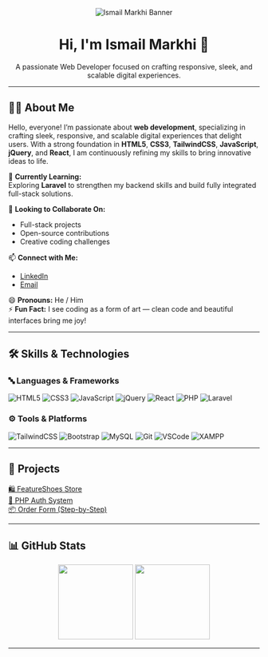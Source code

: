 <p align="center">
  <img src="https://raw.githubusercontent.com/IsmailMarkhi/IsmailMarkhi/main/banner.gif" alt="Ismail Markhi Banner" />
</p>

<h1 align="center">Hi, I'm Ismail Markhi 👋</h1>
<p align="center">
  A passionate Web Developer focused on crafting responsive, sleek, and scalable digital experiences.
</p>

---

## 👨‍💻 About Me

Hello, everyone! I’m passionate about **web development**, specializing in crafting sleek, responsive, and scalable digital experiences that delight users. With a strong foundation in **HTML5**, **CSS3**, **TailwindCSS**, **JavaScript**, **jQuery**, and **React**, I am continuously refining my skills to bring innovative ideas to life.

🌱 **Currently Learning:**  
Exploring **Laravel** to strengthen my backend skills and build fully integrated full-stack solutions.

💞 **Looking to Collaborate On:**  
- Full-stack projects  
- Open-source contributions  
- Creative coding challenges  

📫 **Connect with Me:**  
- [LinkedIn](https://www.linkedin.com/in/ismail-markhi-a67033317/)  
- [Email](mailto:ismailmarkhi17@gmail.com)  

😄 **Pronouns:** He / Him  
⚡ **Fun Fact:** I see coding as a form of art — clean code and beautiful interfaces bring me joy!

---

## 🛠 Skills & Technologies

### 🔤 Languages & Frameworks
![HTML5](https://img.shields.io/badge/-HTML5-black?style=flat-square&logo=html5&logoColor=E34F26)
![CSS3](https://img.shields.io/badge/-CSS3-black?style=flat-square&logo=css3&logoColor=1572B6)
![JavaScript](https://img.shields.io/badge/-JavaScript-black?style=flat-square&logo=javascript)
![jQuery](https://img.shields.io/badge/-jQuery-black?style=flat-square&logo=jquery&logoColor=0769AD)
![React](https://img.shields.io/badge/-React-black?style=flat-square&logo=react)
![PHP](https://img.shields.io/badge/-PHP-black?style=flat-square&logo=php&logoColor=777BB4)
![Laravel](https://img.shields.io/badge/-Laravel-black?style=flat-square&logo=laravel&logoColor=FF2D20)

### ⚙️ Tools & Platforms
![TailwindCSS](https://img.shields.io/badge/-TailwindCSS-black?style=flat-square&logo=tailwind-css&logoColor=38B2AC)
![Bootstrap](https://img.shields.io/badge/-Bootstrap-black?style=flat-square&logo=bootstrap&logoColor=563D7C)
![MySQL](https://img.shields.io/badge/-MySQL-black?style=flat-square&logo=mysql&logoColor=4479A1)
![Git](https://img.shields.io/badge/-Git-black?style=flat-square&logo=git)
![VSCode](https://img.shields.io/badge/-VSCode-black?style=flat-square&logo=visual-studio-code&logoColor=007ACC)
![XAMPP](https://img.shields.io/badge/-XAMPP-black?style=flat-square&logo=xampp&logoColor=FB7A24)

---

## 🚀 Projects

[🛍 FeatureShoes Store](https://github.com/IsmailMarkhi/FeatureShoes)  
[🧰 PHP Auth System](https://github.com/IsmailMarkhi/php-auth)  
[📦 Order Form (Step-by-Step)](https://github.com/IsmailMarkhi/order-form)

---

## 📊 GitHub Stats

<p align="center">
  <img height="150px" src="https://github-readme-stats.vercel.app/api?username=IsmailMarkhi&show_icons=true&hide_border=true&theme=gruvbox&count_private=true" />
  <img height="150px" src="https://github-readme-stats.vercel.app/api/top-langs/?username=IsmailMarkhi&layout=compact&hide_border=true&theme=gruvbox" />
</p>

---

<!---
IsmailMarkhi/IsmailMarkhi is a ✨ special ✨ repository because its `README.md` appears on your GitHub profile.
--->
